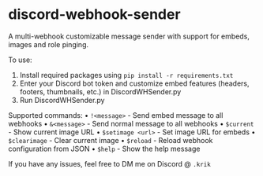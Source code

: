 # discord-webhook-sender
A multi-webhook customizable message sender with support for embeds, images and role pinging.

To use:
1. Install required packages using `pip install -r requirements.txt`
2. Enter your Discord bot token and customize embed features (headers, footers, thumbnails, etc.) in DiscordWHSender.py
3. Run DiscordWHSender.py

Supported commands:
• `!<message>` - Send embed message to all webhooks
• `&<message>` - Send normal message to all webhooks
• `$current` - Show current image URL
• `$setimage <url>` - Set image URL for embeds
• `$clearimage` - Clear current image
• `$reload` - Reload webhook configuration from JSON
• `$help` - Show the help message

If you have any issues, feel free to DM me on Discord @ `.krik`
